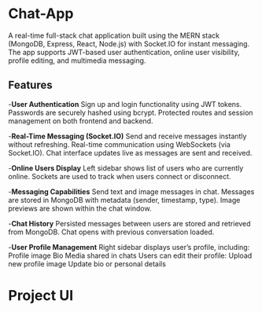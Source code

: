 # **Chat-App**
A real-time full-stack chat application built using the MERN stack (MongoDB, Express, React, Node.js) with Socket.IO for instant messaging. The app supports JWT-based user authentication, online user visibility, profile editing, and multimedia messaging.

## Features
-**User Authentication**
Sign up and login functionality using JWT tokens.
Passwords are securely hashed using bcrypt.
Protected routes and session management on both frontend and backend.

-**Real-Time Messaging (Socket.IO)**
Send and receive messages instantly without refreshing.
Real-time communication using WebSockets (via Socket.IO).
Chat interface updates live as messages are sent and received.

-**Online Users Display**
Left sidebar shows list of users who are currently online.
Sockets are used to track when users connect or disconnect.

-**Messaging Capabilities**
Send text and image messages in chat.
Messages are stored in MongoDB with metadata (sender, timestamp, type).
Image previews are shown within the chat window.

-**Chat History**
Persisted messages between users are stored and retrieved from MongoDB.
Chat opens with previous conversation loaded.

-**User Profile Management**
Right sidebar displays user’s profile, including:
Profile image
Bio
Media shared in chats
Users can edit their profile:
Upload new profile image
Update bio or personal details

# Project UI

